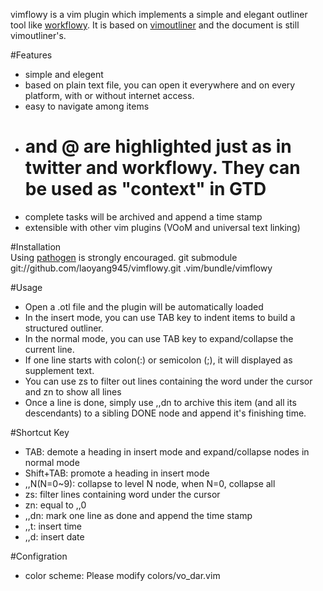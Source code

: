 vimflowy is a vim plugin which implements a simple and elegant outliner tool like [workflowy](http://www.workflowy.com). It is based on [vimoutliner](http://www.github.com/vimoutliner/vimoutliner) and the document is still vimoutliner's.

#Features
- simple and elegent
- based on plain text file, you can open it everywhere and on every platform, with or without internet access.
- easy to navigate among items
- # and @ are highlighted just as in twitter and workflowy. They can be used as "context" in GTD
- complete tasks will be archived and append a time stamp
- extensible with other vim plugins (VOoM and universal text linking)

#Installation  
Using [pathogen](http://www.github.com/tpope/vim-pathogen) is strongly encouraged. 
	git submodule git://github.com/laoyang945/vimflowy.git .vim/bundle/vimflowy

#Usage
- Open a .otl file and the plugin will be automatically loaded
- In the insert mode, you can use TAB key to indent items to build a structured outliner.
- In the normal mode, you can use TAB key to expand/collapse the current line.
- If one line starts with colon(:) or semicolon (;), it will displayed as supplement text.
- You can use zs to filter out lines containing the word under the cursor and zn to show all lines
- Once a line is done, simply use ,,dn to archive this item (and all its descendants) to a sibling DONE node and append it's finishing time.

#Shortcut Key
- TAB: demote a heading in insert mode and expand/collapse nodes in normal mode
- Shift+TAB: promote a heading in insert mode
- ,,N(N=0~9): collapse to level N node, when N=0, collapse all
- zs: filter lines containing word under the cursor
- zn: equal to ,,0
- ,,dn: mark one line as done and append the time stamp
- ,,t: insert time
- ,,d: insert date

#Configration
- color scheme: Please modify colors/vo\_dar.vim

